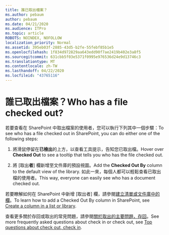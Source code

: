 ```yaml
---
title: 誰已取出檔案？
ms.author: pebaum
author: pebaum
ms.date: 04/21/2020
ms.audience: ITPro
ms.topic: article
ROBOTS: NOINDEX, NOFOLLOW
localization_priority: Normal
ms.assetid: 395eb03f-2885-43d5-b2fe-55febf85b1e5
ms.openlocfilehash: 1f834d972829aa643edd90f7ae2419b402e3a8f5
ms.sourcegitcommit: 631cbb5f03e5371f0995e976536d24e9d13746c3
ms.translationtype: MT
ms.contentlocale: zh-TW
ms.lasthandoff: 04/22/2020
ms.locfileid: "43765116"
---
```

# <a name="who-has-a-file-checked-out"></a><span data-ttu-id="d1401-102">誰已取出檔案？</span><span class="sxs-lookup"><span data-stu-id="d1401-102">Who has a file checked out?</span></span>

<span data-ttu-id="d1401-103">若要查看在 SharePoint 中取出檔案的使用者，您可以執行下列其中一個步驟：</span><span class="sxs-lookup"><span data-stu-id="d1401-103">To see who has a file checked out in SharePoint, you can do either one of the following steps:</span></span>
  
1. <span data-ttu-id="d1401-104">將滑鼠停留在**已檢出**的上方，以查看工具提示，告知您已取出檔。</span><span class="sxs-lookup"><span data-stu-id="d1401-104">Hover over **Checked Out** to see a tooltip that tells you who has the file checked out.</span></span> 
    
2. <span data-ttu-id="d1401-105">將 [取出**者**] 欄新增至文件庫的預設視圖。</span><span class="sxs-lookup"><span data-stu-id="d1401-105">Add the **Checked Out By** column to the default view of the library.</span></span> <span data-ttu-id="d1401-106">如此一來，每個人都可以輕鬆查看已取出檔的使用者。</span><span class="sxs-lookup"><span data-stu-id="d1401-106">This way, everyone can easily see who has a document checked out.</span></span> 
    
<span data-ttu-id="d1401-107">若要瞭解如何在 SharePoint 中新增 [取出者] 欄，請參閱[建立清單或文件庫中的欄](https://go.microsoft.com/fwlink/?linkid=2019591)。</span><span class="sxs-lookup"><span data-stu-id="d1401-107">To learn how to add a Checked Out By column in SharePoint, see [Create a column in a list or library](https://go.microsoft.com/fwlink/?linkid=2019591).</span></span> 
  
<span data-ttu-id="d1401-108">查看更多關於存回或取出的常見問題，請參閱[關於取出的主要問題，存回](https://go.microsoft.com/fwlink/?linkid=2018786)。</span><span class="sxs-lookup"><span data-stu-id="d1401-108">See more frequently asked questions about check in or check out, see [Top questions about check out, check in](https://go.microsoft.com/fwlink/?linkid=2018786).</span></span>
  

